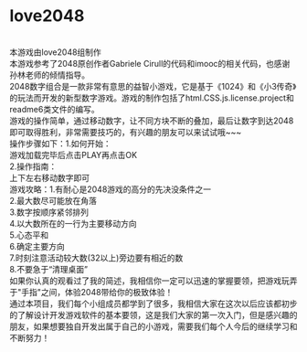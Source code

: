 love2048
========
</br>本游戏由love2048组制作
</br>本游戏参考了2048原创作者Gabriele Cirull的代码和imooc的相关代码，也感谢孙林老师的倾情指导。
</br>2048数字组合是一款非常有意思的益智小游戏，它是基于《1024》和《小3传奇》的玩法而开发的新型数字游戏。游戏的制作包括了html.CSS.js.license.project和readme6类文件的编写。
</br>游戏的操作简单，通过移动数字，让不同方块不断的叠加，最后让数字到达2048即可取得胜利，非常需要技巧的，有兴趣的朋友可以来试试哦~~~
</br>操作步骤如下：1.如何开始：
             </br> 游戏加载完毕后点击PLAY再点击OK
             </br> 2.操作指南：
             </br> 上下左右移动数字即可
</br>游戏攻略：1.有耐心是2048游戏的高分的先决没条件之一
          </br>2.最大数尽可能放在角落
         </br> 3.数字按顺序紧邻排列
         </br> 4.以大数所在的一行为主要移动方向
         </br> 5.心态平和
        </br>  6.确定主要方向
          </br>7.时刻注意活动较大数(32以上)旁边要有相近的数
         </br> 8.不要急于“清理桌面”
 </br> 如果你认真的观看过了我的简述，我相信你一定可以迅速的掌握要领，把游戏玩弄于"手指"之间，体验2048带给你的极致体验！
  </br> 通过本项目，我们每个小组成员都学到了很多，我相信大家在这次以后应该都初步的了解设计开发游戏软件的基本要领，这是我们大家的第一次入门，但是感兴趣的朋友，如果想要独自开发出属于自己的小游戏，需要我们每个人今后的继续学习和不断努力！